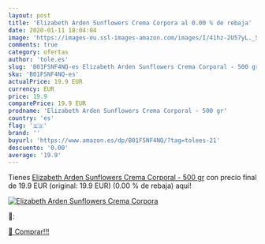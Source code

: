 ```yaml
---
layout: post
title: 'Elizabeth Arden Sunflowers Crema Corpora al 0.00 % de rebaja'
date: 2020-01-11 18:04:04
image: 'https://images-eu.ssl-images-amazon.com/images/I/41hz-2U57yL._SL400_.jpg'
comments: true
category: ofertas
author: 'tole.es'
slug: 'B01FSNF4NQ-es Elizabeth Arden Sunflowers Crema Corporal - 500 gr'
sku: 'B01FSNF4NQ-es'
actualPrice: 19.9 EUR
currency: EUR
price: 19.9
comparePrice: 19.9 EUR
prodname: 'Elizabeth Arden Sunflowers Crema Corporal - 500 gr'
country: 'es'
flag: '🇪🇸'
brand: ''
buyurl: 'https://www.amazon.es/dp/B01FSNF4NQ/?tag=tolees-21'
descuento: '0.00'
average: '19.9'
---
```


Tienes [Elizabeth Arden Sunflowers Crema Corporal - 500 gr](https://www.amazon.es/dp/B01FSNF4NQ/?tag=tolees-21) con precio final de  19.9 EUR (original: 19.9 EUR) (0.00 %  de rebaja) aqui!

[![Elizabeth Arden Sunflowers Crema Corpora](https://images-eu.ssl-images-amazon.com/images/I/41hz-2U57yL._SL400_.jpg)](https://www.amazon.es/dp/B01FSNF4NQ/?tag=tolees-21)

🔎:


[🛒 Comprar!!!](https://www.amazon.es/dp/B01FSNF4NQ/?tag=tolees-21)
